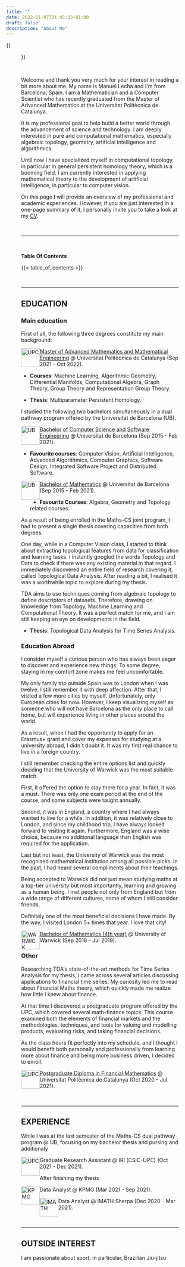 ```yaml
---
title: ""
date: 2022-11-07T21:45:33+01:00
draft: false
description: "About Me" 
---
```


{{<figure src="/roundme.png" alt="This is how I look like" position="center" height="200px" width="200px">}} 

<br>

Welcome and thank you very much for your interest in reading a bit more about me. My name is Manuel Lecha and I'm from Barcelona, Spain. I am a Mathematician and a Computer Scientist who has recently graduated from the Master of Advanced Mathematics at the Universitat Politècnica de Catalunya. 

It is my professional goal to help build a better world through the advancement of science and technology. I am deeply interested in pure and computational mathematics, especially algebraic topology, geometry, artificial intelligence and algorithmics.

Until now I have specialized myself in computational topology, in particular in general persistent homology theory, which is a booming field. I am currently interested in applying mathematical theory to the development of artificial intelligence, in particular to computer vision.

On this page I will provide an overview of my professional and academic experiences. However, if you are just interested in a one-page summary of it, I personally invite you to take a look at my [CV](https://cvws.icloud-content.com/B/AeMmdeMeq8lo92gNo5Fzb4kbHKAhAXt-F0hGJ6tnmKDCwwvj_FGDqCV7/ManuelLecha_CV_2022.pdf?o=AihnUiQ2rWgM0MHExfhO2TAKBJYv02Yb_6gOmaZNxvWF&v=1&x=3&a=CAogcmYYN4dL8sCHKyWwtOXJhd5VuwmXDvFdqSeOPJd9nBsSbxDL97SryDAYy9SQrcgwIgEAUgQbHKAhWgSDqCV7aif3aq9TlRG0UOBYYbt_himBEG0vqE_xwpHZJ0stdoIVTPGbKgY0Vv5yJzcO8Z-yHtAJh3Kv97GGngA3Tgbf60b8s7379FL8QHVeEpflH-469A&e=1668689439&fl=&r=b99ee2bc-8172-4716-ac9a-0b6233583e21-1&k=jJ1gm1_8zx54CMNx7nzEnw&ckc=com.apple.clouddocs&ckz=com.apple.CloudDocs&p=43&s=iQBHLW5iJJcfnetIe8cWmK8Q-iE&cd=i).

<br>
<hr>
<br>

**Table Of Contents**

{{< table_of_contents >}}

<br>
<hr>

## EDUCATION

### Main education


First of all, the following three degrees constitute my main background:

<img src="/UPC.png" alt="UPC" position="center" style="height:50px; width:50px; float: left;"> [Master of Advanced Mathematics and Mathematical Engineering](https://mamme.masters.upc.edu/en/) @ Universitat Politècnica de Catalunya (Sep 2021 - Oct 2022).     

-  **Courses**: Machine Learning, Algorithmic Geometry,  Differential Manifolds, Computational Algebra,  Graph Theory, Group Theory and Representation Group Theory.
  
-  **Thesis**: Multiparameter Persistent Homology.

I studied the following two bachelors simultaneously in a dual pathway program offered by the Universitat de Barcelona (UB).

<img src="/UB.png" alt="UB" position="center" style="height:50px; width:50px; float: left;"> [Bachelor of Computer Science and Software Engineering](https://mat.ub.edu/degreecomputer/) @ Universitat de Barcelona (Sep 2015 - Feb 2021).

-  **Favourite courses**: Computer Vision, Artificial Intelligence, Advanced Algorithmics, Computer Graphics, Software Design, Integrated Software Project and Distributed Software.

<img src="/UB.png" alt="UB" position="center" style="height:50px; width:50px; float: left;"> [Bachelor of Mathematics](https://mat.ub.edu/degreemaths/) @ Universitat de Barcelona (Sep 2015 - Feb 2021).

-  **Favourite Courses**: Algebra, Geometry and Topology related courses. 

As a result of being enrolled in the Maths-CS joint program, I had to present a single thesis covering capacities from both degrees.

One day, while in a Computer Vision class, I started to think about extracting topological features from data for classification and learning tasks. I instantly googled the words Topology and Data to check if there was any existing material in that regard. I immediately discovered an entire field of research covering it, called Topological Data Analysis. After reading a bit, I realised it was a worthwhile topic to explore during my thesis.

TDA aims to use techniques coming from algebraic topology to define descriptors of datasets. Therefore, drawing on knowledge from Topology, Machine Learning and Computational Theory. It was a perfect match for me, and I am still keeping an eye on developments in the field.

- **Thesis**: Topological Data Analysis for Time Series Analysis.

### Education Abroad

I consider myself a curious person who has always been eager to discover and experience new things. To some degree, staying in my comfort zone makes me feel uncomfortable.

My only family trip outside Spain was to London when I was twelve. I still remember it with deep affection. After that, I visited a few more cities by myself. Unfortunately, only European cities for now. However, I keep visualizing myself as someone who will not have Barcelona as the only place to call home, but will experience living in other places around the world.

As a result, when I had the opportunity to apply for an Erasmus+ grant and cover my expenses for studying at a university abroad, I didn´t doubt it. It was my first real chance to live in a foreign country.

I still remember checking the entire options list and quickly deciding that the University of Warwick was the most suitable match.

First, it offered the option to stay there for a year. In fact, it was a must. There was only one exam period at the end of the course, and some subjects were taught annually.

Second, it was in England, a country where I had always wanted to live for a while. In addition, it was relatively close to London, and since my childhood trip, I have always looked forward to visiting it again. Furthermore, England was a wise choice, because no additional language than English was required for the application.

Last but not least, the University of Warwick was the most recognised mathematical institution among all possible picks. In the past, I had heard several compliments about their teachings.

Being accepted to Warwick did not just mean studying maths at a top-tier university but most importantly, learning and growing as a human being. I met people not only from England but from a wide range of different cultures, some of whom I still consider friends. 

Definitely one of the most beneficial decisions I have made. By the way, I visited London 5+ times that year. I love that city!

<img src="/WARWICK.png" alt="WARWICK" position="center" style="height:50px; width:50px; float: left;"> [Bachelor of Mathematics (4th year)](https://warwick.ac.uk/study/undergraduate/courses/mathsbsc/) @ University of Warwick (Sep 2018 - Jul 2019).

### Other 

Researching TDA's state-of-the-art methods for Time Series Analysis for my thesis, I came across several articles discussing applications to financial time series. My curiosity led me to read about Financial Maths theory, which quickly made me realize how little I knew about finance.

At that time I discovered a postgraduate program offered by the UPC, which covered several math-finance topics. This course examined both the elements of financial markets and the methodologies, techniques, and tools for valuing and modelling products, evaluating risks, and taking financial decisions.

As the class hours fit perfectly into my schedule, and I thought I would benefit both personally and professionally from learning more about finance and being more business driven, I decided to enroll. 

<img src="/UPC.png" alt="UPC" position="center" style="height:50px; width:50px; float: left;"> [Postgraduate Diploma in Financial Mathematics](https://www.talent.upc.edu/ing/estudis/formacio/curs/364800/posgrado-tecnicas-cuantitativas-mercados-financieros/) @ Universitat Politècnica de Catalunya (Oct 2020 - Jul 2021).

<br> 
<hr>

## EXPERIENCE

While I was at the last semester of the Maths-CS dual pathway program @ UB, focusing on my bachelor thesis and pursing and additionaly

<img src="/UPC.png" alt="UPC" position="center" style="height:50px; width:50px; float: left;"> Graduate Research Assistant @ IRI (CSIC-UPC) (Oct 2021 - Dec 2021).

After finishing my thesis 

<img src="/KPMG.png" alt="KPMG" position="center" style="height:50px; width:50px; float: left;"> Data Analyst @ KPMG (Mar 2021 - Sep 2021).

<img src="/IMATH.png" alt="IMATH" position="center" style="height:50px; width:50px; float: left;"> Data Analyst @ IMATH Sherpa (Dec 2020 - Mar 2021).

<br> 
<hr>

## OUTSIDE INTEREST

I am passionate about sport, in particular, Brazilian Jiu-jitsu

